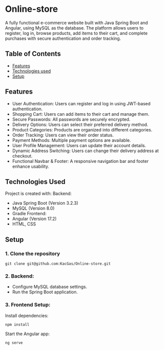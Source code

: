# Online-store

A fully functional e-commerce website built with Java Spring Boot and Angular, using MySQL as the database. The platform allows users to register, log in, browse products, add items to their cart, and complete purchases with secure authentication and order tracking.

## Table of Contents
* [Features](#features)
* [Technologies used](#technologies-used)
* [Setup](#setup)

## Features
* User Authentication: Users can register and log in using JWT-based authentication.
* Shopping Cart: Users can add items to their cart and manage them.
* Secure Passwords: All passwords are securely encrypted.
* Delivery Options: Users can select their preferred delivery method.
* Product Categories: Products are organized into different categories.
* Order Tracking: Users can view their order status.
* Payment Methods: Multiple payment options are available.
* User Profile Management: Users can update their account details.
* Dynamic Address Switching: Users can change their delivery address at checkout.
* Functional Navbar & Footer: A responsive navigation bar and footer enhance usability.

## Technologies Used
Project is created with:
Backend:
* Java Spring Boot (Version 3.2.3)
* MySQL (Version 8.0)
* Gradle
Frontend:
* Angular (Version 17.2)
* HTML, CSS

## Setup
### 1. Clone the repository
```
git clone git@github.com:KacGas/Online-store.git
```
### 2. Backend: 
* Configure MySQL database settings.
* Run the Spring Boot application.
  
### 3. Frontend Setup:
Install dependencies:
```
npm install  
```
Start the Angular app:
```
ng serve  
```
